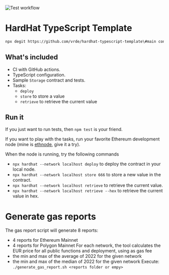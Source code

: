 ![Test workflow](https://github.com/vrde/hardhat-typescript-template/actions/workflows/node.yml/badge.svg)

# HardHat TypeScript Template

```bash
npx degit https://github.com/vrde/hardhat-typescript-template\#main contracts
```

## What's included

- CI with GitHub actions.
- TypeScript configuration.
- Sample `Storage` contract and tests.
- Tasks:
  - `deploy`
  - `store` to store a value
  - `retrieve` to retrieve the current value

## Run it

If you just want to run tests, then `npm test` is your friend.

If you want to play with the tasks, run your favorite Ethereum development node (mine is [ethnode](https://github.com/vrde/ethnode/), give it a try).

When the node is running, try the following commands

- `npx hardhat --network localhost deploy` to deploy the contract in your local node.
- `npx hardhat --network localhost store 666` to store a new value in the contract.
- `npx hardhat --network localhost retrieve` to retrieve the current value.
- `npx hardhat --network localhost retrieve --hex` to retrieve the current value in hex.

# Generate gas reports

The gas report script will generate 8 reports:

- 4 reports for Ethereum Mainnet
- 4 reports for Polygon Mainnet
  For each network, the tool calculates the EUR price for all public functions and deployment, using as gas fee
- the min and max of the average of 2022 for the given network
- the min and max of the median of 2022 for the given network
  Execute:
  `./generate_gas_report.sh <reports folder or empy>`
